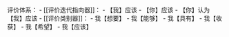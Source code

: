 
评价体系：
	- [[评价迭代指向器]]：
		- 【我】应该
		- 【你】应该
		- 【你】认为【我】应该
	- [[评价类别器]]：
		- 我【想要】
		- 我【能够】
		- 我【具有】
		- 我【收获】
		- 我【希望】
		- 我【应该】